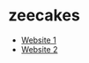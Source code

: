 # zeecakes
- [Website 1](https://zeecakesng.wixsite.com/website)
- [Website 2](https://alobaiyunade.wixsite.com/zeecakesng)
